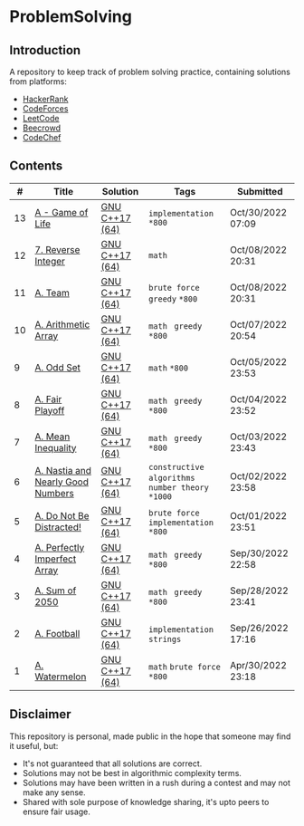 # ProblemSolving

## Introduction

A repository to keep track of problem solving practice, containing solutions from platforms:

- [HackerRank](https://www.hackerrank.com/mdmahfuz307)
- [CodeForces](https://codeforces.com/profile/mdmahfuz307)
- [LeetCode](https://leetcode.com/codernirob307/)
- [Beecrowd](https://www.beecrowd.com.br/judge/en/profile/706502)
- [CodeChef](https://www.codechef.com/users/codernirob307)


## Contents

| # | Title | Solution | Tags | Submitted |
|---| ----- | -------- | ---- | --------- |
13 | [A - Game of Life](https://codeforces.com/contest/1523/problem/A) | [GNU C++17 (64)](./Codeforces/A/A_GameOfLife.cpp) | `implementation` `*800` | Oct/30/2022 07:09 | 
12 | [7. Reverse Integer](https://leetcode.com/problems/reverse-integer/) | [GNU C++17 (64)](./LeetCode/Medium/7_Reverse_Integer.cpp) | `math` | Oct/08/2022 20:31 | 
11 | [A. Team](https://codeforces.com/contest/231/problem/A) | [GNU C++17 (64)](./Codeforces/A/A_Team...cpp) | `brute force` ` greedy` `*800` | Oct/08/2022 20:31 | 
10 | [A. Arithmetic Array](https://codeforces.com/contest/1537/problem/A) | [GNU C++17 (64)](./Codeforces/A/A_Arithmetic_Array.cpp) | `math` ` greedy` `*800` | Oct/07/2022 20:54 | 
9 | [A. Odd Set](https://codeforces.com/contest/1542/problem/A) | [GNU C++17 (64)](./Codeforces/A/A_Odd_Set.cpp) | `math` `*800` | Oct/05/2022 23:53 | 
8 | [A. Fair Playoff](https://codeforces.com/contest/1535/problem/A) | [GNU C++17 (64)](./Codeforces/A/A_Fair_Playoff.cpp) | `math` ` greedy` `*800` | Oct/04/2022 23:52 | 
7 | [A. Mean Inequality](https://codeforces.com/contest/1520/problem/A) | [GNU C++17 (64)](./Codeforces/A/A_Mean_Inequality.cpp) | `math` ` greedy` `*800` | Oct/03/2022 23:43 | 
6 | [A. Nastia and Nearly Good Numbers](https://codeforces.com/contest/1520/problem/A) | [GNU C++17 (64)](./Codeforces/A/A_Phoenix_and_Gold.cpp) | `constructive algorithms` ` number theory` `*1000` | Oct/02/2022 23:58 | 
5 | [A. Do Not Be Distracted!](https://codeforces.com/contest/1520/problem/A) | [GNU C++17 (64)](./Codeforces/A/A_Do_Not_Be_Distracted.cpp) | `brute force` ` implementation` `*800` | Oct/01/2022 23:51 | 
4 | [A. Perfectly Imperfect Array](https://codeforces.com/problemset/problem/1514/A) | [GNU C++17 (64)](./Codeforces/A/Perfectly_Imperfect_Array.cpp) | `math` ` greedy` `*800` | Sep/30/2022 22:58 | 
3 | [A. Sum of 2050](https://codeforces.com/contest/1517/problem/A) | [GNU C++17 (64)](./Codeforces/A/Sum_of_2050.cpp) | `math` ` greedy` `*800` | Sep/28/2022 23:41 | 
2 | [A. Football](https://codeforces.com/problemset/problem/96/A) | [GNU C++17 (64)](.//Codeforces/A/A_Football.cpp) | ` implementation ` ` strings` | Sep/26/2022 17:16 | 
1 | [A. Watermelon](https://codeforces.com/problemset/problem/4/A) | [GNU C++17 (64)](./codeforces/1463/D.cpp) | `math` `brute force` `*800` | Apr/30/2022 23:18 | 




## Disclaimer

This repository is personal, made public in the hope that someone may find it useful, but:
- It's not guaranteed that all solutions are correct.
- Solutions may not be best in algorithmic complexity terms.
- Solutions may have been written in a rush during a contest and may not make any sense.
- Shared with sole purpose of knowledge sharing, it's upto peers to ensure fair usage.
